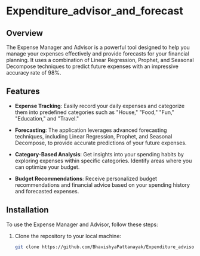 # Expenditure_advisor_and_forecast
## Overview

The Expense Manager and Advisor is a powerful tool designed to help you manage your expenses effectively and provide forecasts for your financial planning. It uses a combination of Linear Regression, Prophet, and Seasonal Decompose techniques to predict future expenses with an impressive accuracy rate of 98%.

## Features

- **Expense Tracking**: Easily record your daily expenses and categorize them into predefined categories such as "House," "Food," "Fun," "Education," and "Travel."

- **Forecasting**: The application leverages advanced forecasting techniques, including Linear Regression, Prophet, and Seasonal Decompose, to provide accurate predictions of your future expenses.

- **Category-Based Analysis**: Get insights into your spending habits by exploring expenses within specific categories. Identify areas where you can optimize your budget.

- **Budget Recommendations**: Receive personalized budget recommendations and financial advice based on your spending history and forecasted expenses.

## Installation

To use the Expense Manager and Advisor, follow these steps:

1. Clone the repository to your local machine:

   ```bash
   git clone https://github.com/BhavishyaPattanayak/Expenditure_advisor.git
